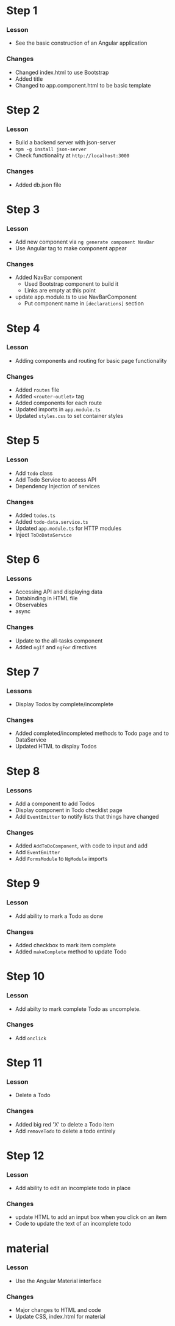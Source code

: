 ﻿# Step 1

### Lesson
- See the basic construction of an Angular application

### Changes
- Changed index.html to use Bootstrap
- Added title
- Changed to app.component.html to be basic template

# Step 2

### Lesson
- Build a backend server with json-server
- `npm -g install json-server`
- Check functionality at `http://localhost:3000`

### Changes
- Added db.json file

# Step 3

### Lesson
- Add new component via `ng generate component NavBar`
- Use Angular tag to make component appear

### Changes
* Added NavBar component
  * Used Bootstrap component to build it
  * Links are empty at this point
* update app.module.ts to use NavBarComponent
  * Put component name in `[declarations]` section
  
# Step 4

### Lesson
* Adding components and routing for basic page functionality

### Changes
* Added `routes` file
* Added `<router-outlet>` tag
* Added components for each route
* Updated imports in `app.module.ts`
* Updated `styles.css` to set container styles

# Step 5

### Lesson
* Add `todo` class  
* Add Todo Service to access API
* Dependency Injection of services

### Changes
* Added `todos.ts`
* Added `todo-data.service.ts`
* Updated `app.module.ts` for HTTP modules
* Inject `ToDoDataService`

# Step 6

### Lessons
* Accessing API and displaying data
* Databinding in HTML file
* Observables
* async 

### Changes
* Update to the all-tasks component
* Added `ngIf` and `ngFor` directives

# Step 7

### Lessons
* Display Todos by complete/incomplete

### Changes
* Added completed/incompleted methods to Todo page and to DataService
* Updated HTML to display Todos

# Step 8

### Lessons 
* Add a component to add Todos
* Display component in Todo checklist page
* Add `EventEmitter` to notify lists that things have changed

### Changes
* Added `AddToDoComponent`, with code to input and add
* Add `EventEmitter`
* Add `FormsModule` to `NgModule` imports

# Step 9

### Lesson
* Add ability to mark a Todo as done

### Changes
* Added checkbox to mark item complete
* Added `makeComplete` method to update Todo

# Step 10

### Lesson
* Add abilty to mark complete Todo as uncomplete.

### Changes
* Add `onclick`

# Step 11

### Lesson
* Delete a Todo

### Changes
* Added big red 'X' to delete a Todo item
* Add `removeTodo` to delete a todo entirely

# Step 12

### Lesson
* Add ability to edit an incomplete todo in place

### Changes
* update HTML to add an input box when you click on an item
* Code to update the text of an incomplete todo

# material

### Lesson
* Use the Angular Material interface

### Changes
* Major changes to HTML and code
* Update CSS, index.html for material